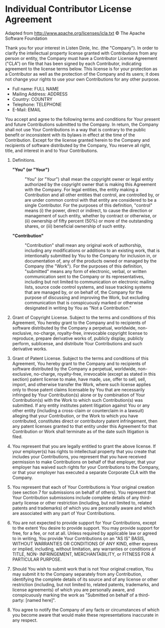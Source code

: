<h1>Individual Contributor License Agreement</h1> 
<p>Adapted from <a href="http://www.apache.org/licenses/icla.txt" target="_blank">http://www.apache.org/licenses/icla.txt</a> &copy; The Apache Software Foundation</p> 
<p>Thank you for your interest in Listen Dinle, Inc. (the &quot;Company&quot;). In order to clarify the intellectual property license granted with Contributions from any person or entity, the Company must have a Contributor License Agreement (&quot;CLA&quot;) on file that has been signed by each Contributor, indicating agreement to the license terms below. This license is for your protection as a Contributor as well as the protection of the Company and its users; it does not change your rights to use your own Contributions for any other purpose.</p> 
<ul> 
 <li>Full name: FULL NAME</li> 
 <li>Mailing Address: ADDRESS</li> 
 <li>Country: COUNTRY</li> 
 <li>Telephone: TELEPHONE</li> 
 <li>E-Mail: EMAIL</li> 
</ul> 
<p>You accept and agree to the following terms and conditions for Your present and future Contributions submitted to the Company. In return, the Company shall not use Your Contributions in a way that is contrary to the public benefit or inconsistent with its bylaws in effect at the time of the Contribution. Except for the license granted herein to the Company and recipients of software distributed by the Company, You reserve all right, title, and interest in and to Your Contributions.</p> 
<ol> 
 <li> <p>Definitions.</p> 
  <dl> 
   <dt> 
    <strong>&quot;You&quot; (or &quot;Your&quot;)</strong> 
   </dt> 
   <dd> 
    <p>&quot;You&quot; (or &quot;Your&quot;) shall mean the copyright owner or legal entity authorized by the copyright owner that is making this Agreement with the Company. For legal entities, the entity making a Contribution and all other entities that control, are controlled by, or are under common control with that entity are considered to be a single Contributor. For the purposes of this definition, &quot;control&quot; means (i) the power, direct or indirect, to cause the direction or management of such entity, whether by contract or otherwise, or (ii) ownership of fifty percent (50%) or more of the outstanding shares, or (iii) beneficial ownership of such entity.</p> 
   </dd> 
   <dt> 
    <strong>&quot;Contribution&quot;</strong> 
   </dt> 
   <dd> 
    <p>&quot;Contribution&quot; shall mean any original work of authorship, including any modifications or additions to an existing work, that is intentionally submitted by You to the Company for inclusion in, or documentation of, any of the products owned or managed by the Company (the &quot;Work&quot;). For the purposes of this definition, &quot;submitted&quot; means any form of electronic, verbal, or written communication sent to the Company or its representatives, including but not limited to communication on electronic mailing lists, source code control systems, and issue tracking systems that are managed by, or on behalf of, the Company for the purpose of discussing and improving the Work, but excluding communication that is conspicuously marked or otherwise designated in writing by You as &quot;Not a Contribution.&quot;</p> 
   </dd> 
  </dl></li> 
 <li> <p>Grant of Copyright License. Subject to the terms and conditions of this Agreement, You hereby grant to the Company and to recipients of software distributed by the Company a perpetual, worldwide, non-exclusive, no-charge, royalty-free, irrevocable copyright license to reproduce, prepare derivative works of, publicly display, publicly perform, sublicense, and distribute Your Contributions and such derivative works.</p> </li> 
 <li> <p>Grant of Patent License. Subject to the terms and conditions of this Agreement, You hereby grant to the Company and to recipients of software distributed by the Company a perpetual, worldwide, non-exclusive, no-charge, royalty-free, irrevocable (except as stated in this section) patent license to make, have made, use, offer to sell, sell, import, and otherwise transfer the Work, where such license applies only to those patent claims licensable by You that are necessarily infringed by Your Contribution(s) alone or by combination of Your Contribution(s) with the Work to which such Contribution(s) was submitted. If any entity institutes patent litigation against You or any other entity (including a cross-claim or counterclaim in a lawsuit) alleging that your Contribution, or the Work to which you have contributed, constitutes direct or contributory patent infringement, then any patent licenses granted to that entity under this Agreement for that Contribution or Work shall terminate as of the date such litigation is filed.</p> </li> 
 <li> <p>You represent that you are legally entitled to grant the above license. If your employer(s) has rights to intellectual property that you create that includes your Contributions, you represent that you have received permission to make Contributions on behalf of that employer, that your employer has waived such rights for your Contributions to the Company, or that your employer has executed a separate Corporate CLA with the Company.</p> </li> 
 <li> <p>You represent that each of Your Contributions is Your original creation (see section 7 for submissions on behalf of others). You represent that Your Contribution submissions include complete details of any third-party license or other restriction (including, but not limited to, related patents and trademarks) of which you are personally aware and which are associated with any part of Your Contributions.</p> </li> 
 <li> <p>You are not expected to provide support for Your Contributions, except to the extent You desire to provide support. You may provide support for free, for a fee, or not at all. Unless required by applicable law or agreed to in writing, You provide Your Contributions on an &quot;AS IS&quot; BASIS, WITHOUT WARRANTIES OR CONDITIONS OF ANY KIND, either express or implied, including, without limitation, any warranties or conditions of TITLE, NON- INFRINGEMENT, MERCHANTABILITY, or FITNESS FOR A PARTICULAR PURPOSE.</p> </li> 
 <li> <p>Should You wish to submit work that is not Your original creation, You may submit it to the Company separately from any Contribution, identifying the complete details of its source and of any license or other restriction (including, but not limited to, related patents, trademarks, and license agreements) of which you are personally aware, and conspicuously marking the work as &quot;Submitted on behalf of a third-party: [named here]&quot;.</p> </li> 
 <li> <p>You agree to notify the Company of any facts or circumstances of which you become aware that would make these representations inaccurate in any respect.</p> </li> 
</ol>